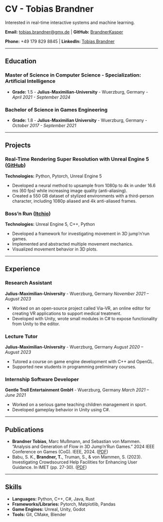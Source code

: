 # CV - Tobias Brandner
Interested in real-time interactive systems and machine learning.

**Email:** tobias.brandner@gmx.de |
**GitHub:** [BrandnerKasper](https://github.com/BrandnerKasper)

**Phone:** +49 179 829 8845 |
**LinkedIn:** [Tobias Brandner](https://linkedin.com/in/tobias-brandner)

---

## Education

### Master of Science in Computer Science - Specialization: Artificial Intelligence
- **Grade:** 1.5 -
**Julius-Maximilian-University** - Wuerzburg, Germany -
*April 2021 - September 2024*
 

### Bachelor of Science in Games Engineering
- **Grade:** 1.8 -
**Julius-Maximilian University** - Wuerzburg, Germany -
*October 2017 - September 2021*

---

## Projects

### Real-Time Rendering Super Resolution with Unreal Engine 5 ([GitHub](https://github.com/BrandnerKasper/URTSR))
**Technologies:** Python, Pytorch, Unreal Engine 5

- Developed a neural method to upsample from 1080p to 4k in under 16.6 ms (60 fps) while increasing image quality (anti-aliasing).
- Created a 550 GB dataset of stylized environments with a third-person character, including 1080p aliased and 4k anti-aliased frames.

### Boss’n Run ([Itchio](https://brandnerkasper.itch.io/bossn-run))
**Technologies:** Unreal Engine 5, C++, Python 

- Developed a framework for investigating movement in 3D jump’n’run games.
- Implemented and abstracted multiple movement mechanics.
- Visualized movement behavior in 3D plots.

---

## Experience

### Research Assistant
**Julius-Maximilian-University** - Wuerzburg, Germany
*November 2021 – August 2023*

- Worked on an open-source project called Via-VR, an online editor for creating VR applications to support medical treatment.
- Developed with Unity, wrote small modules in C# to expose functionality from Unity to the editor.

### Lecture Tutor
**Julius-Maximilian-University** - Wuerzburg, Germany
*August 2020 – August 2023*

- Tutored a course on game engine development with C++ and OpenGL.
- Supported new students in programming preliminary courses.

### Internship Software Developer
**Gentle Troll Entertainment GmbH** - Wuerzburg, Germany
*March 2021 – June 2021*

- Worked on a serious game teaching children management in sport.
- Developed gameplay behavior in Unity using C#.

---

## Publications

- **Brandner Tobias**, Marc Mußmann, and Sebastian von Mammen. “Analysis and Generation of Flow in 3D Jump’n’Run Games.” 2024 IEEE Conference on Games (CoG). IEEE, 2024. ([PDF](https://ieeexplore.ieee.org/abstract/document/10645536))
- Babu, S. K., **Brandner, T.**, Truman, S., & von Mammen, S. (2023). Investigating Crowdsourced Help Facilities for Enhancing User Guidance. In IMET (pp. 27-30). ([PDF](https://diglib.eg.org/server/api/core/bitstreams/f635ab29-9038-4e8f-8563-89c7def8902f/content))

---

## Skills
- **Languages:** Python, C++, C#, Java, Rust
- **Frameworks/Libraries:** Pytorch, Matplotlib, Pandas
- **Game Engines:** Unreal, Unity, Godot
- **Tools:** Git, CMake, Blender
